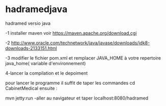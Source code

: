 # hadramedjava
hadramed versio java

-1 installer maven voir https://maven.apache.org/download.cgi

-2 http://www.oracle.com/technetwork/java/javase/downloads/jdk8-downloads-2133151.html 

-3 modifier le fichier pom.xml et remplacer JAVA_HOME  à votre repertoire java_home( variable d'environnement)

4-lancer la compilation et le depoiment 

pour lancer le programme il suffit de taper les commandes 
cd CabinetMedical  ensuite : 

mvn jetty:run
-aller au navigateur et taper  localhost:8080/hadramed

